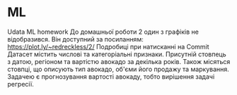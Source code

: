 # ML
Udata ML homework
До домашньої роботи 2 один з графіків не відобразився. Він доступний за посиланням: 
<br> https://plot.ly/~redreckless/2/
Подробиці при натисканні на Commit
<br> Датасет містить числові та категоріальні признаки. Присутній стовпець з датою, регіоном та вартістю авокадо за декілька років. Також місяться стовпці, що описують тип авокадо, об'єми його продажу та маркування.
<br> Задачею є прогнозування вартості авокаду, тобто вирішення задачі регресії. 
